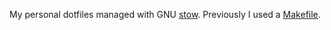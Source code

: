 
My personal dotfiles managed with GNU [stow]. Previously I used a [Makefile].

[stow]: https://www.gnu.org/software/stow/
[Makefile]: https://github.com/erietz/.ewr/blob/842e3107cd83bb36224ba90d72192bb4b49a3503/Makefile
